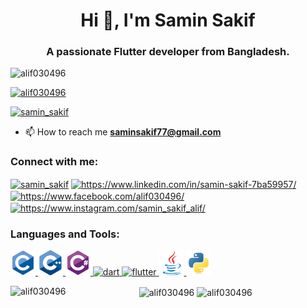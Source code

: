 <h1 align="center">Hi 👋, I'm Samin Sakif</h1>
<h3 align="center">A passionate Flutter developer from Bangladesh.</h3>

<p align="left"> <img src="https://komarev.com/ghpvc/?username=alif030496&label=Profile%20views&color=0e75b6&style=flat" alt="alif030496" /> </p>

<p align="left"> <a href="https://github.com/ryo-ma/github-profile-trophy"><img src="https://github-profile-trophy.vercel.app/?username=alif030496&column=7" alt="alif030496" /></a> </p>

<p align="left"> <a href="https://twitter.com/samin_sakif" target="blank"><img src="https://img.shields.io/twitter/follow/samin_sakif?logo=twitter&style=for-the-badge" alt="samin_sakif" /></a> </p>

- 📫 How to reach me **saminsakif77@gmail.com**

<h3 align="left">Connect with me:</h3>
<p align="left">
<a href="https://twitter.com/samin_sakif" target="blank"><img align="center" src="https://raw.githubusercontent.com/rahuldkjain/github-profile-readme-generator/master/src/images/icons/Social/twitter.svg" alt="samin_sakif" height="30" width="40" /></a>
<a href="https://linkedin.com/in/https://www.linkedin.com/in/samin-sakif-7ba59957/" target="blank"><img align="center" src="https://raw.githubusercontent.com/rahuldkjain/github-profile-readme-generator/master/src/images/icons/Social/linked-in-alt.svg" alt="https://www.linkedin.com/in/samin-sakif-7ba59957/" height="30" width="40" /></a>
<a href="https://fb.com/https://www.facebook.com/alif030496/" target="blank"><img align="center" src="https://raw.githubusercontent.com/rahuldkjain/github-profile-readme-generator/master/src/images/icons/Social/facebook.svg" alt="https://www.facebook.com/alif030496/" height="30" width="40" /></a>
<a href="https://instagram.com/https://www.instagram.com/samin_sakif_alif/" target="blank"><img align="center" src="https://raw.githubusercontent.com/rahuldkjain/github-profile-readme-generator/master/src/images/icons/Social/instagram.svg" alt="https://www.instagram.com/samin_sakif_alif/" height="30" width="40" /></a>
</p>

<h3 align="left">Languages and Tools:</h3>
<p align="left"> <a href="https://www.cprogramming.com/" target="_blank" rel="noreferrer"> <img src="https://raw.githubusercontent.com/devicons/devicon/master/icons/c/c-original.svg" alt="c" width="40" height="40"/> </a> <a href="https://www.w3schools.com/cpp/" target="_blank" rel="noreferrer"> <img src="https://raw.githubusercontent.com/devicons/devicon/master/icons/cplusplus/cplusplus-original.svg" alt="cplusplus" width="40" height="40"/> </a> <a href="https://www.w3schools.com/cs/" target="_blank" rel="noreferrer"> <img src="https://raw.githubusercontent.com/devicons/devicon/master/icons/csharp/csharp-original.svg" alt="csharp" width="40" height="40"/> </a> <a href="https://dart.dev" target="_blank" rel="noreferrer"> <img src="https://www.vectorlogo.zone/logos/dartlang/dartlang-icon.svg" alt="dart" width="40" height="40"/> </a> <a href="https://flutter.dev" target="_blank" rel="noreferrer"> <img src="https://www.vectorlogo.zone/logos/flutterio/flutterio-icon.svg" alt="flutter" width="40" height="40"/> </a> <a href="https://www.java.com" target="_blank" rel="noreferrer"> <img src="https://raw.githubusercontent.com/devicons/devicon/master/icons/java/java-original.svg" alt="java" width="40" height="40"/> </a> <a href="https://www.python.org" target="_blank" rel="noreferrer"> <img src="https://raw.githubusercontent.com/devicons/devicon/master/icons/python/python-original.svg" alt="python" width="40" height="40"/> </a> </p>

<p align="center"><img align="left" src="https://github-readme-stats.vercel.app/api/top-langs?username=alif030496&show_icons=true&locale=en&layout=compact" alt="alif030496" /></p>
<div align="center">
<img align="center" height="170" width="400" src="https://github-readme-stats.vercel.app/api?username=alif030496&show_icons=true&locale=en" alt="alif030496" />

<img align="center" height="170" width="400" src="https://github-readme-streak-stats.herokuapp.com/?user=alif030496&" alt="alif030496" />
</div>